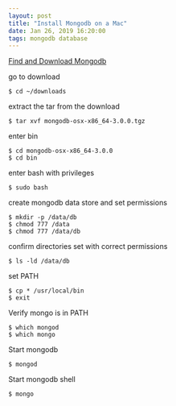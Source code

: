 ```yaml
---
layout: post
title: "Install Mongodb on a Mac"
date: Jan 26, 2019 16:20:00
tags: mongodb database
---
```


[Find and Download Mongodb](https://www.google.com/search?source=hp&ei=l6RMXMrSKsnOjwT7xZ2IDw&q=download+mongodb&btnK=Google+Search&oq=download&gs_l=psy-ab.3.0.0i131i67j0i67j0i131i67j0i67l2j0i131i67j0i67l2j0i20i263j0i131.2030.4557..5384...2.0..0.198.1117.6j4....2..0....1..gws-wiz.....6..35i39j0i131i10j0i10.j-l6x6AtKDY)

go to download
```console
$ cd ~/downloads
```

extract the tar from the download
```console
$ tar xvf mongodb-osx-x86_64-3.0.0.tgz
```

enter bin
```console
$ cd mongodb-osx-x86_64-3.0.0
$ cd bin
```

enter bash with privileges
```console
$ sudo bash
```

create mongodb data store and set permissions
```console
$ mkdir -p /data/db
$ chmod 777 /data
$ chmod 777 /data/db
```
confirm directories set with correct permissions
```console
$ ls -ld /data/db
```

set PATH
```console
$ cp * /usr/local/bin
$ exit
```

Verify mongo is in PATH
```console
$ which mongod
$ which mongo
```

Start mongodb
```console
$ mongod
```

Start mongodb shell
```console
$ mongo
```
